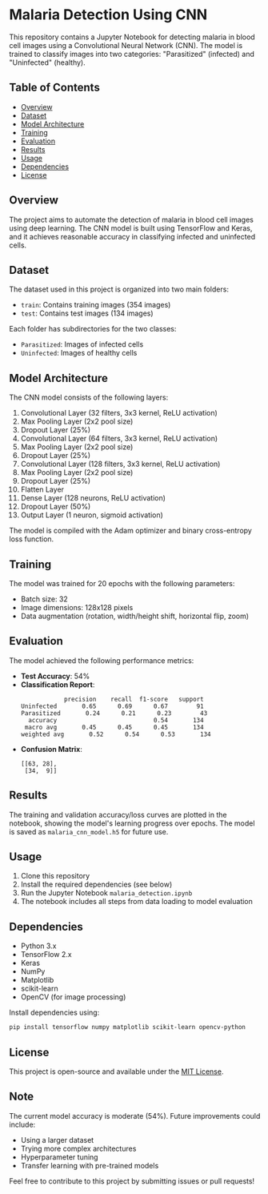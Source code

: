 # Malaria Detection Using CNN

This repository contains a Jupyter Notebook for detecting malaria in blood cell images using a Convolutional Neural Network (CNN). The model is trained to classify images into two categories: "Parasitized" (infected) and "Uninfected" (healthy).

## Table of Contents
- [Overview](#overview)
- [Dataset](#dataset)
- [Model Architecture](#model-architecture)
- [Training](#training)
- [Evaluation](#evaluation)
- [Results](#results)
- [Usage](#usage)
- [Dependencies](#dependencies)
- [License](#license)

## Overview
The project aims to automate the detection of malaria in blood cell images using deep learning. The CNN model is built using TensorFlow and Keras, and it achieves reasonable accuracy in classifying infected and uninfected cells.

## Dataset
The dataset used in this project is organized into two main folders:
- `train`: Contains training images (354 images)
- `test`: Contains test images (134 images)

Each folder has subdirectories for the two classes:
- `Parasitized`: Images of infected cells
- `Uninfected`: Images of healthy cells

## Model Architecture
The CNN model consists of the following layers:
1. Convolutional Layer (32 filters, 3x3 kernel, ReLU activation)
2. Max Pooling Layer (2x2 pool size)
3. Dropout Layer (25%)
4. Convolutional Layer (64 filters, 3x3 kernel, ReLU activation)
5. Max Pooling Layer (2x2 pool size)
6. Dropout Layer (25%)
7. Convolutional Layer (128 filters, 3x3 kernel, ReLU activation)
8. Max Pooling Layer (2x2 pool size)
9. Dropout Layer (25%)
10. Flatten Layer
11. Dense Layer (128 neurons, ReLU activation)
12. Dropout Layer (50%)
13. Output Layer (1 neuron, sigmoid activation)

The model is compiled with the Adam optimizer and binary cross-entropy loss function.

## Training
The model was trained for 20 epochs with the following parameters:
- Batch size: 32
- Image dimensions: 128x128 pixels
- Data augmentation (rotation, width/height shift, horizontal flip, zoom)

## Evaluation
The model achieved the following performance metrics:
- **Test Accuracy**: 54%
- **Classification Report**:
  ```
              precision    recall  f1-score   support
  Uninfected       0.65      0.69      0.67        91
  Parasitized       0.24      0.21      0.23        43
    accuracy                           0.54       134
   macro avg       0.45      0.45      0.45       134
  weighted avg       0.52      0.54      0.53       134
  ```
- **Confusion Matrix**:
  ```
  [[63, 28],
   [34,  9]]
  ```

## Results
The training and validation accuracy/loss curves are plotted in the notebook, showing the model's learning progress over epochs. The model is saved as `malaria_cnn_model.h5` for future use.

## Usage
1. Clone this repository
2. Install the required dependencies (see below)
3. Run the Jupyter Notebook `malaria_detection.ipynb`
4. The notebook includes all steps from data loading to model evaluation

## Dependencies
- Python 3.x
- TensorFlow 2.x
- Keras
- NumPy
- Matplotlib
- scikit-learn
- OpenCV (for image processing)

Install dependencies using:
```bash
pip install tensorflow numpy matplotlib scikit-learn opencv-python
```

## License
This project is open-source and available under the [MIT License](LICENSE).

## Note
The current model accuracy is moderate (54%). Future improvements could include:
- Using a larger dataset
- Trying more complex architectures
- Hyperparameter tuning
- Transfer learning with pre-trained models

Feel free to contribute to this project by submitting issues or pull requests!
